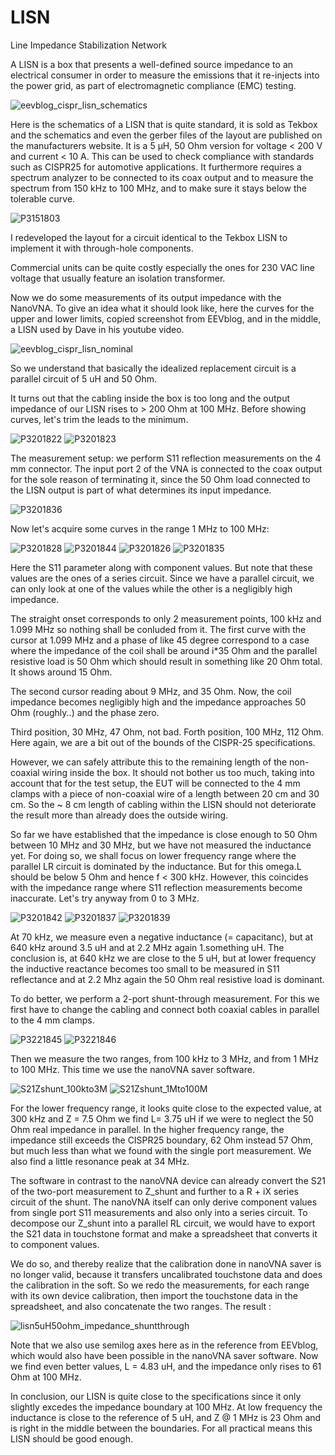 # LISN
Line Impedance Stabilization Network

A LISN is a box that presents a well-defined source impedance to an electrical consumer in order to measure the emissions that it re-injects into the power grid, as part of electromagnetic compliance (EMC) testing.

![eevblog_cispr_lisn_schematics](https://github.com/user-attachments/assets/2d3cc524-24a0-46f3-85c0-db89c3493d5f)


Here is the schematics of a LISN that is quite standard, it is sold as Tekbox and the schematics and even the gerber files of the layout are published on the manufacturers website. It is a 5 µH, 50 Ohm version for voltage < 200 V and current < 10 A. This can be used to check compliance with standards such as CISPR25 for automotive applications. It furthermore requires a spectrum analyzer to be connected to its coax output and to measure the spectrum from 150 kHz to 100 MHz, and to make sure it stays below the tolerable curve.

![P3151803](https://github.com/user-attachments/assets/8381b36a-c79b-439b-8ef4-f32638255485)

I redeveloped the layout for a circuit identical to the Tekbox LISN to implement it with through-hole components. 

Commercial units can be quite costly especially the ones for 230 VAC line voltage that usually feature an isolation transformer.

Now we do some measurements of its output impedance with the NanoVNA. To give an idea what it should look like, here the curves for the upper and lower limits, copied screenshot from EEVblog, and in the middle, a LISN used by Dave in his youtube video. 

![eevblog_cispr_lisn_nominal](https://github.com/user-attachments/assets/fa9db483-89ff-4db8-ba68-fd3dc2675d40)


So we understand that basically the idealized replacement circuit is a parallel circuit of 5 uH and 50 Ohm.

It turns out that the cabling inside the box is too long and the output impedance of our LISN rises to > 200 Ohm at 100 MHz. Before showing curves, let's trim the leads to the minimum.

![P3201822](https://github.com/user-attachments/assets/69fa2651-419a-474a-9d4e-eecc8ede6a72)  ![P3201823](https://github.com/user-attachments/assets/8111f4a1-ea33-4821-b9ad-254df51b7dd6)

The measurement setup: we perform S11 reflection measurements on the 4 mm connector. The input port 2 of the VNA is connected to the coax output for the sole reason of terminating it, since the 50 Ohm load connected to the LISN output is part of what determines its input impedance.

![P3201836](https://github.com/user-attachments/assets/384b5663-d0a5-4ada-a9ab-91bb98bb1f66)

Now let's acquire some curves in the range 1 MHz to 100 MHz:

![P3201828](https://github.com/user-attachments/assets/79e72d77-c586-4cc9-ab81-840ce5ab3410)  ![P3201844](https://github.com/user-attachments/assets/8266cff3-123a-41cd-a94b-ef1c064ddf58)
![P3201826](https://github.com/user-attachments/assets/b53afc89-86ca-4f1d-be5c-de4b3f909943)  ![P3201835](https://github.com/user-attachments/assets/cabad535-b50a-47a4-8927-bba2acd8b6df)

Here the S11 parameter along with component values. But note that these values are the ones of a series circuit. Since we have a parallel circuit, we can only look at one of the values while the other is a negligibly high impedance.

The straight onset corresponds to only 2 measurement points, 100 kHz and 1.099 MHz so nothing shall be conluded from it. The first curve with the cursor at 1.099 MHz and a phase of like 45 degree correspond to a case where the impedance of the coil shall be around i*35 Ohm and the parallel resistive load is 50 Ohm which should result in something like 20 Ohm total. It shows around 15 Ohm.

The second cursor reading about 9 MHz, and 35 Ohm. Now, the coil impedance becomes negligibly high and the impedance approaches 50 Ohm (roughly..) and the phase zero.

Third position, 30 MHz, 47 Ohm, not bad. Forth position, 100 MHz, 112 Ohm. Here again, we are a bit out of the bounds of the CISPR-25 specifications. 

However, we can safely attribute this to the remaining length of the non-coaxial wiring inside the box. It should not bother us too much, taking into account that for the test setup, the EUT will be connected to the 4 mm clamps with a piece of non-coaxial wire of a length between 20 cm and 30 cm. So the ~ 8 cm length of cabling within the LISN should not deteriorate the result more than already does the outside wiring.

So far we have established that the impedance is close enough to 50 Ohm between 10 MHz and 30 MHz, but we have not measured the inductance yet. For doing so, we shall focus on lower frequency range where the parallel LR circuit is dominated by the inductance. But for this omega.L should be below 5 Ohm and hence f < 300 kHz. However, this coincides with the impedance range where S11 reflection measurements become inaccurate. Let's try anyway from 0 to 3 MHz.


![P3201842](https://github.com/user-attachments/assets/6fc4d233-3d56-460a-bc73-1ae1cd67fbf1)  ![P3201837](https://github.com/user-attachments/assets/7046e02e-1e45-47d9-bc4d-0f9b6758e125)
![P3201839](https://github.com/user-attachments/assets/39417820-4aa4-4bbf-b5da-eebccb645d23)

At 70 kHz, we measure even a negative inductance (= capacitanc), but at 640 kHz around 3.5 uH and at 2.2 MHz again 1.something uH. The conclusion is, at 640 kHz we are close to the 5 uH, but at lower frequency the inductive reactance becomes too small to be measured in S11 reflectance and at 2.2 Mhz again the 50 Ohm real resistive load is dominant.

To do better, we perform a 2-port shunt-through measurement. For this we first have to change the cabling and connect both coaxial cables in parallel to the 4 mm clamps.

![P3221845](https://github.com/user-attachments/assets/f25a4415-04a5-43b9-ab56-7e32835dbdcd)  ![P3221846](https://github.com/user-attachments/assets/56fc96b6-22d4-46f6-b767-765ec2d98639)

Then we measure the two ranges, from 100 kHz to 3 MHz, and from 1 MHz to 100 MHz. This time we use the nanoVNA saver software.

![S21Zshunt_100kto3M](https://github.com/user-attachments/assets/d3dfdc59-cc76-4129-aa59-bbc13261e1f8)  ![S21Zshunt_1Mto100M](https://github.com/user-attachments/assets/d6bed62b-a2a9-4295-afb0-4bcd54d68b52)

For the lower frequency range, it looks quite close to the expected value, at 300 kHz and Z = 7.5 Ohm we find L= 3.75 uH if we were to neglect the 50 Ohm real impedance in parallel. In the higher frequency range, the impedance still exceeds the CISPR25 boundary, 62 Ohm instead 57 Ohm, but much less than what we found with the single port measurement. We also find a little resonance peak at 34 MHz. 

The software in contrast to the nanoVNA device can already convert the S21 of the two-port measurement to Z_shunt and further to a R + iX series circuit of the shunt. The nanoVNA itself can only derive component values from single port S11 measurements and also only into a series circuit. To decompose our Z_shunt into a parallel RL circuit, we would have to export the S21 data in touchstone format and make a spreadsheet that converts it to component values.

We do so, and thereby realize that the calibration done in nanoVNA saver is no longer valid, because it transfers uncalibrated touchstone data and does the calibration in the soft. So we redo the measurements, for each range with its own device calibration, then import the touchstone data in the spreadsheet, and also concatenate the two ranges. The result :

![lisn5uH50ohm_impedance_shuntthrough](https://github.com/user-attachments/assets/44dc48a3-0063-4242-8b62-b54dda2bb628)

Note that we also use semilog axes here as in the reference from EEVblog, which would also have been possible in the nanoVNA saver software. Now we find even better values, L = 4.83 uH, and the impedance only rises to 61 Ohm at 100 MHz.

In conclusion, our LISN is quite close to the specifications since it only slightly excedes the impedance boundary at 100 MHz. At low frequency the inductance is close to the reference of 5 uH, and Z @ 1 MHz is 23 Ohm and is right in the middle between the boundaries. For all practical means this LISN should be good enough.
